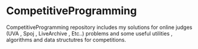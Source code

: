 # CompetitiveProgramming
CompetitiveProgramming repository includes my solutions for online judges (UVA , Spoj , LiveArchive , Etc..) problems and some useful utilities , algorithms and data structutres for competitions.
